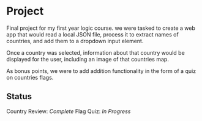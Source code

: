 # Project
Final project for my first year logic course. we were tasked to create a web app that would read a local JSON file, process it to extract names of countries, and add them to a dropdown input element. 

Once a country was selected, information about that country would be displayed for the user, including an image of that countries map.

As bonus points, we were to add addition functionality in the form of a quiz on countries flags.

## Status
Country Review: *Complete*
Flag Quiz: *In Progress*
